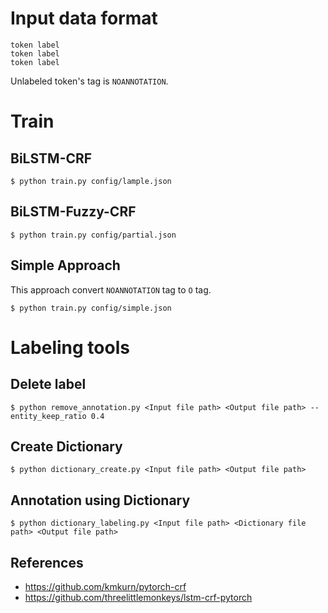 # Input data format

```
token label
token label
token label
```

Unlabeled token's tag is `NOANNOTATION`.

# Train

## BiLSTM-CRF

```
$ python train.py config/lample.json
```

## BiLSTM-Fuzzy-CRF


```
$ python train.py config/partial.json
```

## Simple Approach

This approach convert `NOANNOTATION` tag to `O` tag.

```
$ python train.py config/simple.json
```

# Labeling tools

## Delete label

```
$ python remove_annotation.py <Input file path> <Output file path> --entity_keep_ratio 0.4
```

## Create Dictionary

```
$ python dictionary_create.py <Input file path> <Output file path>
```

## Annotation using Dictionary

```
$ python dictionary_labeling.py <Input file path> <Dictionary file path> <Output file path>
```

## References

- https://github.com/kmkurn/pytorch-crf
- https://github.com/threelittlemonkeys/lstm-crf-pytorch
